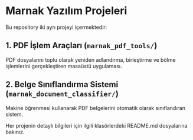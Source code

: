 # Marnak Yazılım Projeleri

Bu repository iki ayrı projeyi içermektedir:

## 1. PDF İşlem Araçları (`marnak_pdf_tools/`)
PDF dosyalarını toplu olarak yeniden adlandırma, birleştirme ve bölme işlemlerini gerçekleştiren masaüstü uygulaması.

## 2. Belge Sınıflandırma Sistemi (`marnak_document_classifier/`)
Makine öğrenmesi kullanarak PDF belgelerini otomatik olarak sınıflandıran sistem.

Her projenin detaylı bilgileri için ilgili klasörlerdeki README.md dosyalarına bakınız. 
